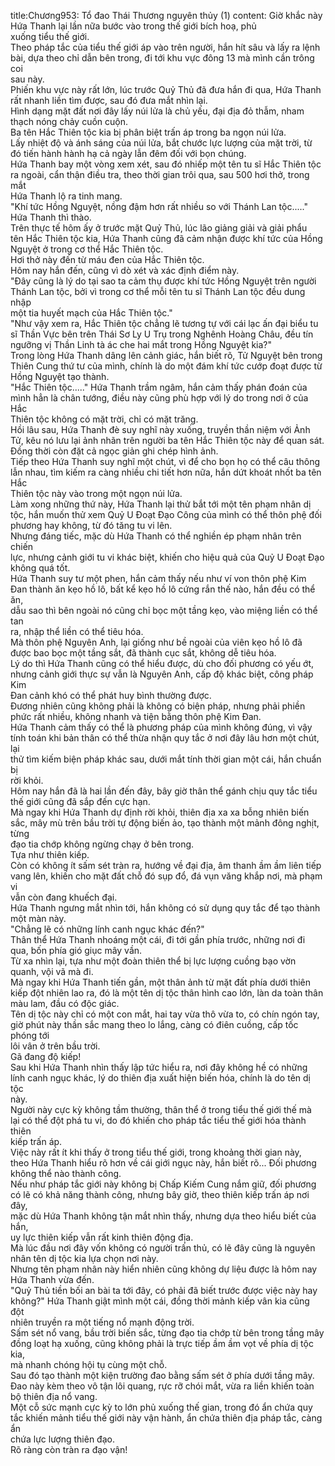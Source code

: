 title:Chương953: Tổ đao Thái Thương nguyên thủy (1)
content:
Giờ khắc này Hứa Thanh lại lần nữa bước vào trong thế giới bích hoạ, phủ<br>xuống tiểu thế giới.<br>Theo pháp tắc của tiểu thế giới áp vào trên người, hắn hít sâu và lấy ra lệnh<br>bài, dựa theo chỉ dẫn bên trong, đi tới khu vực đông 13 mà mình cần trông coi<br>sau này.<br>Phiến khu vực này rất lớn, lúc trước Quỷ Thủ đã đưa hắn đi qua, Hứa Thanh<br>rất nhanh liền tìm được, sau đó đưa mắt nhìn lại.<br>Hình dạng mặt đất nơi đây lấy núi lửa là chủ yếu, đại địa đỏ thẫm, nham<br>thạch nóng chảy cuồn cuộn.<br>Ba tên Hắc Thiên tộc kia bị phân biệt trấn áp trong ba ngọn núi lửa.<br>Lấy nhiệt độ và ánh sáng của núi lửa, bắt chước lực lượng của mặt trời, từ<br>đó tiến hành hành hạ cả ngày lẫn đêm đối với bọn chúng.<br>Hứa Thanh bay một vòng xem xét, sau đó nhiếp một tên tu sĩ Hắc Thiên tộc<br>ra ngoài, cẩn thận điều tra, theo thời gian trôi qua, sau 500 hơi thở, trong mắt<br>Hứa Thanh lộ ra tinh mang.<br>"Khí tức Hồng Nguyệt, nồng đậm hơn rất nhiều so với Thánh Lan tộc....."<br>Hứa Thanh thì thào.<br>Trên thực tế hôm ấy ở trước mặt Quỷ Thủ, lúc lão giảng giải và giải phẩu<br>tên Hắc Thiên tộc kia, Hứa Thanh cũng đã cảm nhận được khí tức của Hồng<br>Nguyệt ở trong cơ thể Hắc Thiên tộc.<br>Hơi thở này đến từ máu đen của Hắc Thiên tộc.<br>Hôm nay hắn đến, cũng vì dò xét và xác định điểm này.<br>"Đây cũng là lý do tại sao ta cảm thụ được khí tức Hồng Nguyệt trên người<br>Thánh Lan tộc, bởi vì trong cơ thể mỗi tên tu sĩ Thánh Lan tộc đều dung nhập<br>một tia huyết mạch của Hắc Thiên tộc."<br>"Như vậy xem ra, Hắc Thiên tộc chẳng lẽ tương tự với cái lạc ấn đại biểu tu<br>sĩ Thần Vực bên trên Thái Sơ Ly U Trụ trong Nghênh Hoàng Châu, đều tín<br>ngưỡng vị Thần Linh tà ác che hai mắt trong Hồng Nguyệt kia?"<br>Trong lòng Hứa Thanh dâng lên cảnh giác, hắn biết rõ, Tử Nguyệt bên trong<br>Thiên Cung thứ tư của mình, chính là do một đám khí tức cướp đoạt được từ<br>Hồng Nguyệt tạo thành.<br>"Hắc Thiên tộc....." Hứa Thanh trầm ngâm, hắn cảm thấy phán đoán của<br>mình hẳn là chân tướng, điều này cũng phù hợp với lý do trong nơi ở của Hắc<br>Thiên tộc không có mặt trời, chỉ có mặt trăng.<br>Hồi lâu sau, Hứa Thanh đè suy nghĩ này xuống, truyền thần niệm với Ảnh<br>Tử, kêu nó lưu lại ảnh nhãn trên người ba tên Hắc Thiên tộc này để quan sát.<br>Đồng thời còn đặt cả ngọc giản ghi chép hình ảnh.<br>Tiếp theo Hứa Thanh suy nghĩ một chút, vì để cho bọn họ có thể câu thông<br>lẫn nhau, tìm kiếm ra càng nhiều chi tiết hơn nữa, hắn dứt khoát nhốt ba tên Hắc<br>Thiên tộc này vào trong một ngọn núi lửa.<br>Làm xong những thứ này, Hứa Thanh lại thử bắt tới một tên phạm nhân dị<br>tộc, hắn muốn thử xem Quỷ U Đoạt Đạo Công của mình có thể thôn phệ đối<br>phương hay không, từ đó tăng tu vi lên.<br>Nhưng đáng tiếc, mặc dù Hứa Thanh có thể nghiền ép phạm nhân trên chiến<br>lực, nhưng cảnh giới tu vi khác biệt, khiến cho hiệu quả của Quỷ U Đoạt Đạo<br>không quá tốt.<br>Hứa Thanh suy tư một phen, hắn cảm thấy nếu như ví von thôn phệ Kim<br>Đan thành ăn kẹo hồ lô, bất kể kẹo hồ lô cứng rắn thế nào, hắn đều có thể ăn,<br>dẫu sao thì bên ngoài nó cũng chỉ bọc một tầng kẹo, vào miệng liền có thể tan<br>ra, nhập thể liền có thể tiêu hóa.<br>Mà thôn phệ Nguyên Anh, lại giống như bề ngoài của viên kẹo hồ lô đã<br>được bao bọc một tầng sắt, đã thành cục sắt, không dễ tiêu hóa.<br>Lý do thì Hứa Thanh cũng có thể hiểu được, dù cho đối phương có yếu ớt,<br>nhưng cảnh giới thực sự vẫn là Nguyên Anh, cấp độ khác biệt, công pháp Kim<br>Đan cảnh khó có thể phát huy bình thường được.<br>Đương nhiên cũng không phải là không có biện pháp, nhưng phải phiền<br>phức rất nhiều, không nhanh và tiện bằng thôn phệ Kim Đan.<br>Hứa Thanh cảm thấy có thể là phương pháp của mình không đúng, vì vậy<br>tính toán khi bản thân có thể thừa nhận quy tắc ở nơi đây lâu hơn một chút, lại<br>thử tìm kiếm biện pháp khác sau, dưới mắt tính thời gian một cái, hắn chuẩn bị<br>rời khỏi.<br>Hôm nay hắn đã là hai lần đến đây, bây giờ thân thể gánh chịu quy tắc tiểu<br>thế giới cũng đã sắp đến cực hạn.<br>Mà ngay khi Hứa Thanh dự định rời khỏi, thiên địa xa xa bỗng nhiên biến<br>sắc, mây mù trên bầu trời tự động biến ảo, tạo thành một mảnh đông nghịt, từng<br>đạo tia chớp không ngừng chạy ở bên trong.<br>Tựa như thiên kiếp.<br>Còn có không ít sấm sét tràn ra, hướng về đại địa, âm thanh ầm ầm liên tiếp<br>vang lên, khiến cho mặt đất chỗ đó sụp đổ, đá vụn văng khắp nơi, mà phạm vi<br>vẫn còn đang khuếch đại.<br>Hứa Thanh ngưng mắt nhìn tới, hắn không có sử dụng quy tắc để tạo thành<br>một màn này.<br>"Chẳng lẽ có những lính canh ngục khác đến?"<br>Thân thể Hứa Thanh nhoáng một cái, đi tới gần phía trước, những nơi đi<br>qua, bốn phía gió giục mây vần.<br>Từ xa nhìn lại, tựa như một đoàn thiên thể bị lực lượng cuồng bạo vờn<br>quanh, vội vã mà đi.<br>Mà ngay khi Hứa Thanh tiến gần, một thân ảnh từ mặt đất phía dưới thiên<br>kiếp đột nhiên lao ra, đó là một tên dị tộc thân hình cao lớn, làn da toàn thân<br>màu lam, đầu có độc giác.<br>Tên dị tộc này chỉ có một con mắt, hai tay vừa thô vừa to, có chín ngón tay,<br>giờ phút này thần sắc mang theo lo lắng, càng có điên cuồng, cấp tốc phóng tới<br>lôi vân ở trên bầu trời.<br>Gã đang độ kiếp!<br>Sau khi Hứa Thanh nhìn thấy lập tức hiểu ra, nơi đây không hề có những<br>lính canh ngục khác, lý do thiên địa xuất hiện biến hóa, chính là do tên dị tộc<br>này.<br>Người này cực kỳ không tầm thường, thân thể ở trong tiểu thế giới thế mà<br>lại có thể đột phá tu vi, do đó khiến cho pháp tắc tiểu thế giới hóa thành thiên<br>kiếp trấn áp.<br>Việc này rất ít khi thấy ở trong tiểu thế giới, trong khoảng thời gian này,<br>theo Hứa Thanh hiểu rõ hơn về cái giới ngục này, hắn biết rõ... Đối phương<br>không thể nào thành công.<br>Nếu như pháp tắc giới này không bị Chấp Kiếm Cung nắm giữ, đối phương<br>có lẽ có khả năng thành công, nhưng bây giờ, theo thiên kiếp trấn áp nơi đây,<br>mặc dù Hứa Thanh không tận mắt nhìn thấy, nhưng dựa theo hiểu biết của hắn,<br>uy lực thiên kiếp vẫn rất kinh thiên động địa.<br>Mà lúc đầu nơi đây vốn không có người trấn thủ, có lẽ đây cũng là nguyên<br>nhân tên dị tộc kia lựa chọn nơi này.<br>Nhưng tên phạm nhân này hiển nhiên cũng không dự liệu được là hôm nay<br>Hứa Thanh vừa đến.<br>"Quỷ Thủ tiền bối an bài ta tới đây, có phải đã biết trước được việc này hay<br>không?" Hứa Thanh giật mình một cái, đồng thời mảnh kiếp vân kia cũng đột<br>nhiên truyền ra một tiếng nổ mạnh động trời.<br>Sấm sét nổ vang, bầu trời biến sắc, từng đạo tia chớp từ bên trong tầng mây<br>đồng loạt hạ xuống, cũng không phải là trực tiếp ầm ầm vọt về phía dị tộc kia,<br>mà nhanh chóng hội tụ cùng một chỗ.<br>Sau đó tạo thành một kiện trường đao bằng sấm sét ở phía dưới tầng mây.<br>Đao này kèm theo vô tận lôi quang, rực rỡ chói mắt, vừa ra liền khiến toàn<br>bộ thiên địa nổ vang.<br>Một cỗ sức mạnh cực kỳ to lớn phủ xuống thế gian, trong đó ẩn chứa quy<br>tắc khiến mảnh tiểu thế giới này vận hành, ẩn chứa thiên địa pháp tắc, càng ẩn<br>chứa lực lượng thiên đạo.<br>Rõ ràng còn tràn ra đạo vận!